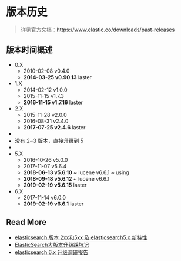 # 版本历史

> 详见官方文档：https://www.elastic.co/downloads/past-releases

## 版本时间概述

- 0.X
  - 2010-02-08 v0.4.0
  - **2014-03-25 v0.90.13** laster
- 1.X
  - 2014-02-12 v1.0.0
  - 2015-11-15 v1.7.3
  - **2016-11-15 v1.7.16** laster
- 2.X
  - 2015-11-28 v2.0.0
  - 2016-08-31 v2.4.0
  - **2017-07-25 v2.4.6**  laster
- 
- 没有 2~3 版本，直接升级到 5
- 
- 5.X
  - 2016-10-26 v5.0.0
  - 2017-11-07 v5.6.4
  - **2018-06-13 v5.6.10** ~ lucene v6.6.1 ~ using
  - **2018-09-18 v5.6.12** ~ lucene v6.6.1
  - **2019-02-19 v5.6.15** laster
- 6.X
  - 2017-11-14 v6.0.0
  - **2019-02-19 v6.6.1** laster



## Read More

- [elasticsearch 版本 2xx和5xx 及 elasticsearch5.x 新特性](https://blog.csdn.net/qq_24365213/article/details/78119653)
- [ElasticSearch大版本升级踩坑记](https://www.jianshu.com/p/dc6b4e84a673)
- [elasticsearch 6.x 升级调研报告](https://zshell.cc/2018/03/24/elasticsearch--elasticsearch6.x%E5%8D%87%E7%BA%A7%E8%B0%83%E7%A0%94%E6%8A%A5%E5%91%8A/)

